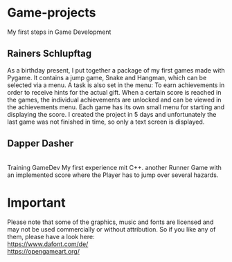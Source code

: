 # Game-projects
My first steps in Game Development


## Rainers Schlupftag
As a birthday present, I put together a package of my first games made with Pygame. It contains a jump game, Snake and Hangman, which can be selected via a menu. A task is also set in the menu: To earn achievements in order to receive hints for the actual gift. 
When a certain score is reached in the games, the individual achievements are unlocked and can be viewed in the achievements menu. 
Each game has its own small menu for starting and displaying the score. 
I created the project in 5 days and unfortunately the last game was not finished in time, so only a text screen is displayed. 

## Dapper Dasher
<br> Training GameDev
My first experience mit C++. another Runner Game with an implemented score where the Player has to jump over several hazards.


# Important
Please note that some of the graphics, music and fonts are licensed and may not be used commercially or without attribution. 
So if you like any of them, please have a look here: 
<br> https://www.dafont.com/de/
<br> https://opengameart.org/
